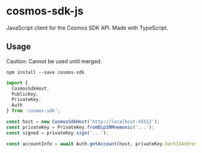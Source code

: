 # cosmos-sdk-js
JavaScript client for the Cosmos SDK API.
Made with TypeScript.

## Usage

Caution: Cannot be used until merged.
```
npm install --save cosmos-sdk
```

```ts
import {
  CosmosSdkHost,
  PublicKey,
  PrivateKey,
  Auth
} from 'cosmos-sdk';

const host = new CosmosSdkHost('http://localhost:45512');
const privateKey = PrivateKey.fromBip39Mnemonic('...');
const signed = privateKey.sign('...');

const accountInfo = await Auth.getAccount(host, privateKey.bech32Address);

```
